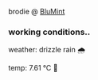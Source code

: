 brodie @ [BluMint](https://www.linkedin.com/company/blumint-io/)

<!--weather_start-->
### working conditions..

weather: drizzle rain 🌧️

temp: 7.61 °C 🧥

<!--weather_end-->
